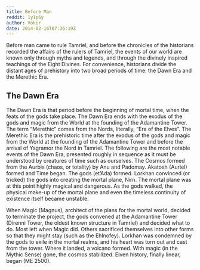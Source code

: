 ```yaml
---
title: Before Man
reddit: 1y1p6y
author: Vokir
date: 2014-02-16T07:36:19Z
---
```


Before man came to rule Tamriel, and before the chronicles of the historians
recorded the affairs of the rulers of Tamriel, the events of our world are known
only through myths and legends, and through the divinely inspired teachings of
the Eight Divines. For convenience, historians divide the distant ages of
prehistory into two broad periods of time: the Dawn Era and the Merethic Era.

## The Dawn Era

The Dawn Era is that period before the beginning of mortal time, when the feats
of the gods take place. The Dawn Era ends with the exodus of the gods and magic
from the World at the founding of the Adamantine Tower. The term “Merethic”
comes from the Nords, literally, “Era of the Elves”. The Merethic Era is the
prehistoric time after the exodus of the gods and magic from the World at the
founding of the Adamantine Tower and before the arrival of Ysgramor the Nord in
Tamriel. The following are the most notable events of the Dawn Era, presented
roughly in sequence as it must be understood by creatures of time such as
ourselves. The Cosmos formed from the Aurbis (chaos, or totality) by Anu and
Padomay. Akatosh (Auriel) formed and Time began. The gods (et’Ada) formed.
Lorkhan convinced (or tricked) the gods into creating the mortal plane, Nirn.
The mortal plane was at this point highly magical and dangerous. As the gods
walked, the physical make-up of the mortal plane and even the timeless
continuity of existence itself became unstable.

When Magic (Magnus), architect of the plans for the mortal world, decided to
terminate the project, the gods convened at the Adamantine Tower (Direnni Tower,
the oldest known structure in Tamriel) and decided what to do. Most left when
Magic did. Others sacrificed themselves into other forms so that they might stay
(such as the Ehlnofey). Lorkhan was condemned by the gods to exile in the mortal
realms, and his heart was torn out and cast from the tower. Where it landed, a
volcano formed. With magic (in the Mythic Sense) gone, the cosmos stabilized.
Elven history, finally linear, began (ME 2500).
